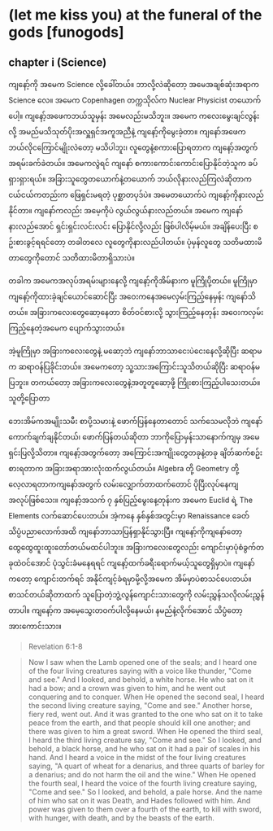 # (let me kiss you) at the funeral of the gods [funogods]

## chapter i (Science)

ကျနော့်ကို အမေက Science လို့ခေါ်တယ်။ ဘာလို့လဲဆိုတော့ အမေအချစ်ဆုံးအရာက Science လေ။ အမေက Copenhagen တက္ကသိုလ်က Nuclear Physicist တယောက်ပေါ့။ ကျနော့်အဖေကဘယ်သူမှန်း အမေလည်းမသိဘူး။ အမေက ကလေးမွေးချင်လွန်းလို့ အမည်မသိသုတ်ပိုးအလှူရှင်အကူအညီနဲ့ ကျနော့်ကိုမွေးခဲ့တာ။ ကျနော်အဖေက ဘယ်လိုငကြောင်မျိုးလဲတော့ မသိပါဘူး၊ လူတွေနဲ့စကားပြောရတာက ကျနော့်အတွက်အရမ်းခက်ခဲတယ်။ အမေကလွဲရင် ကျနော် စကားကောင်းကောင်းပြောနိုင်တဲ့သူက ခပ်ရှားရှားရယ်။ အခြားသူတွေတယောက်နဲ့တယောက် ဘယ်လိုနားလည်ကြလဲဆိုတာက ငယ်ငယ်ကတည်းက ဖြေရှင်းမရတဲ့ ပုစ္ဆာတပုဒ်ပဲ။ အမေတယောက်ပဲ ကျနော့်ကိုနားလည်နိုင်တာ။ ကျနော်ကလည်း အမေ့ကိုပဲ လွယ်လွယ်နားလည်တယ်။ အမေက ကျနော်နားလည်အောင် ရှင်းရှင်းလင်းလင်း ပြောနိုင်လို့လည်း ဖြစ်ပါလိမ့်မယ်။ အချိန်ပေးပြီး စဥ်းစားခွင့်ရရင်တော့ တခါတလေ လူတွေကိုနားလည်ပါတယ်။ ပုံမှန်လူတွေ သတိမထားမိတာတွေကိုတောင် သတိထားမိတာရှိသားပဲ။

တခါက အမေကအလုပ်အရမ်းများနေလို့ ကျနော့်ကိုအိမ်နားက မူကြိုပို့တယ်။ မူကြိုမှာကျနော့်ကိုထားခဲ့ချင်ယောင်ဆောင်ပြီး အဝေးကနေအမေလှမ်းကြည့်နေမှန်း ကျနော်သိတယ်။ အခြားကလေးတွေဆော့နေတာ စိတ်ဝင်စားလို့ သွားကြည့်နေတုန်း အဝေးကလှမ်းကြည့်နေတဲ့အမေက ပျောက်သွားတယ်။

အဲ့မူကြိုမှာ အခြားကလေးတွေနဲ့ မဆော့ဘဲ ကျနော်ဘာသာငေးပဲငေးနေလို့ဆိုပြီး ဆရာမက ဆရာဝန်ပြခိုင်းတယ်။ အမေကတော့ သူ့သားအကြောင်းသူသိတယ်ဆိုပြီး ဆရာဝန်မပြဘူး။ တကယ်တော့ အခြားကလေးတွေနဲ့အတူတူဆော့ဖို့ ကြိုးစားကြည့်ပါသေးတယ်။ သူတို့ပြောတာ

ဘေးအိမ်ကအမျိုးသမီး စာပို့သမားနဲ့ ဖောက်ပြန်နေတာတောင် သက်သေမလိုဘဲ ကျနော်ကောက်ချက်ချနိုင်တယ်၊ ဖောက်ပြန်တယ်ဆိုတာ ဘာကိုပြောမှန်းသာနောက်ကျမှ အမေရှင်းပြလို့သိတာ။ ကျနော့်အတွက်တော့ အကြောင်းအကျိုးတွေတခုနဲ့တခု ချိတ်ဆက်စဥ်းစားရတာက အခြားအရာအားလုံးထက်လွယ်တယ်။ Algebra တို့ Geometry တို့ လေ့လာရတာကကျနော်အတွက် လမ်းလျှောက်တာထက်တောင် ပိုပြီးလုပ်နေကျအလုပ်ဖြစ်သေး။ ကျနော့်အသက် ၇ နှစ်ပြည့်မွေးနေ့တုန်းက အမေက Euclid ရဲ့ The Elements လက်ဆောင်ပေးတယ်။ အဲ့ကနေ နှစ်နှစ်အတွင်းမှာ Renaissance ခေတ် သိပ္ပံပညာလောက်အထိ ကျနော်ဘာသာပြန်ရှာနိုင်သွားပြီ။ ကျနော့်ကိုကျနော်တော့ ထွေထွေထူးထူးတော်တယ်မထင်ပါဘူး။ အခြားကလေးတွေလည်း ကျောင်းမှာပုံစံခွက်တခုထဲဝင်အောင် ပုံသွင်းခံမနေရရင် ကျနော့်ထက်ခရီးရောက်မယ့်သူတွေရှိမှာပဲ။ ကျနော်ကတော့ ကျောင်းတက်ရင် အနိုင်ကျင့်ခံရမှာမို့လို့အမေက အိမ်မှာပဲစာသင်ပေးတယ်။ စာသင်တယ်ဆိုတာထက် သူပြောတဲ့ဘွဲ့လွန်ကျောင်းသားတွေကို လမ်းညွှန်သလိုလမ်းညွှန်တာပါ။ ကျနော့်က အမေ့သွေးတဝက်ပါလို့နေမယ်၊ နမည်နဲ့လိုက်အောင် သိပ္ပံတော့အားကောင်းသား။

> Revelation 6:1-8

> Now I saw when the Lamb opened one of the seals; and I heard one of the four living creatures saying with a voice like thunder, "Come and see." And I looked, and behold, a white horse. He who sat on it had a bow; and a crown was given to him, and he went out conquering and to conquer. When He opened the second seal, I heard the second living creature saying, "Come and see." Another horse, fiery red, went out. And it was granted to the one who sat on it to take peace from the earth, and that people should kill one another; and there was given to him a great sword. When He opened the third seal, I heard the third living creature say, "Come and see." So I looked, and behold, a black horse, and he who sat on it had a pair of scales in his hand. And I heard a voice in the midst of the four living creatures saying, "A quart of wheat for a denarius, and three quarts of barley for a denarius; and do not harm the oil and the wine." When He opened the fourth seal, I heard the voice of the fourth living creature saying, "Come and see." So I looked, and behold, a pale horse. And the name of him who sat on it was Death, and Hades followed with him. And power was given to them over a fourth of the earth, to kill with sword, with hunger, with death, and by the beasts of the earth.
>
